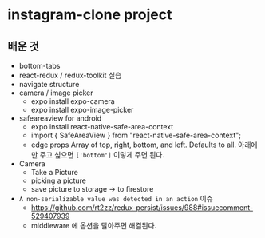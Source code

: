 # instagram-clone project

## 배운 것

- bottom-tabs
- react-redux / redux-toolkit 실습
- navigate structure
- camera / image picker
  - expo install expo-camera
  - expo install expo-image-picker
- safeareaview for android
  - expo install react-native-safe-area-context
  - import { SafeAreaView } from "react-native-safe-area-context";
  - edge props
    Array of top, right, bottom, and left. Defaults to all.
    아래에만 주고 싶으면 `['bottom']` 이렇게 주면 된다.
- Camera
  - Take a Picture
  - picking a picture
  - save picture to storage -> to firestore
- `A non-serializable value was detected in an action` 이슈
  - https://github.com/rt2zz/redux-persist/issues/988#issuecomment-529407939
  - middleware 에 옵션을 달아주면 해결된다.
